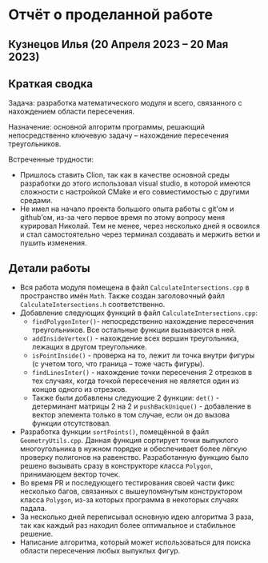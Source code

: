 # Отчёт о проделанной работе
## Кузнецов Илья (20 Апреля 2023 – 20 Мая 2023)

## Краткая сводка
Задача: разработка математического модуля и всего, связанного с нахождением области пересечения.

Назначение: основной алгоритм программы, решающий непосредственно ключевую задачу – нахождение пересечения треугольников. 

Встреченные трудности:
 - Пришлось ставить Clion, так как в качестве основной среды разработки до этого использовал visual studio, в которой имеются сложности с настройкой CMake и его совместимостью с другими средами. 
 - Не имел на начало проекта большого опыта работы с git’ом и github’ом, из-за чего первое время по этому вопросу меня курировал Николай. Тем не менее, через несколько дней я освоился и стал самостоятельно через терминал создавать и мержить ветки и пушить изменения.   
 
 ## Детали работы
 - Вся работа модуля помещена в файл `CalculateIntersections.cpp` в пространство имён `Math`. Также создан заголовочный файл `CalculateIntersections.h` соответственно.
 - Добавление следующих функций в файл `CalculateIntersections.cpp`:
    -  `findPolygonInter()`- непосредственно нахождение пересечения треугольников. Все остальные функции вызываются в ней.
    -  `addInsideVertex()` - нахождение всех вершин треугольника, лежащих в другом треугольнике.
    -  `isPointInside()` - проверка на то, лежит ли точка внутри фигуры (с учетом того, что граница – тоже часть фигуры).
    -  `findLinesInter()` - нахождение точки пересечения 2 отрезков в тех случаях, когда точкой пересечения не является один из концов одного из отрезков.
    -  Также были добавлены следующие 2 функции: `det()` - детерминант матрицы 2 на 2 и `pushBackUnique()` - добавление в вектор элемента только в том случае, если он до вызова функции отсутствовал. 
 - Разработка функции `sortPoints()`, помещённой в файл `GeometryUtils.cpp`. Данная функция сортирует точки выпуклого многоугольника в нужном порядке и обеспечивает более лёгкую проверку полигонов на равенство. Разработанную функцию было решено вызывать сразу в конструкторе класса `Polygon`, принимающем вектор точек.
 - Во время PR и последующего тестирования своей части фикс несколько багов, связанных с вышеупомянутым конструктором класса `Polygon`, из-за которых программа в некоторых случаях падала.
 - За несколько дней переписывал основную идею алгоритма 3 раза, так как каждый раз находил более оптимальное и стабильное решение.
 - Написание алгоритма, который может использоваться для поиска области пересечения любых выпуклых фигур.
